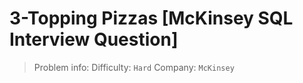 # 3-Topping Pizzas [McKinsey SQL Interview Question]

> Problem info:
> Difficulty: `Hard`
> Company: `McKinsey`

